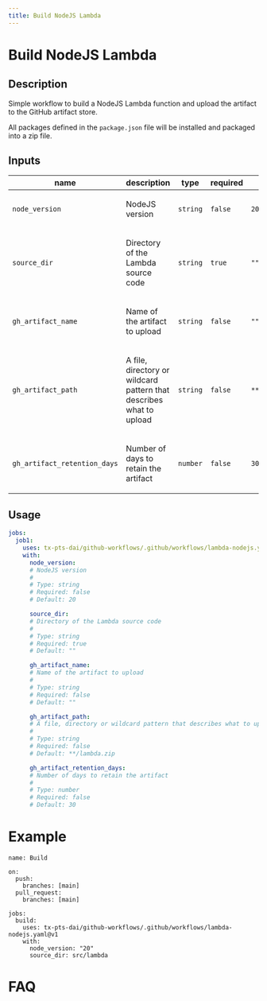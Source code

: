 ```yaml
---
title: Build NodeJS Lambda
---
```


<!-- action-docs-header source=".github/workflows/lambda-nodejs.yaml" -->
# Build NodeJS Lambda
<!-- action-docs-header source=".github/workflows/lambda-nodejs.yaml" -->

## Description

Simple workflow to build a NodeJS Lambda function and upload the artifact to the GitHub artifact store.

All packages defined in the `package.json` file will be installed and packaged into a zip file.

<!-- action-docs-inputs source=".github/workflows/lambda-nodejs.yaml" -->
## Inputs

| name | description | type | required | default |
| --- | --- | --- | --- | --- |
| `node_version` | <p>NodeJS version</p> | `string` | `false` | `20` |
| `source_dir` | <p>Directory of the Lambda source code</p> | `string` | `true` | `""` |
| `gh_artifact_name` | <p>Name of the artifact to upload</p> | `string` | `false` | `""` |
| `gh_artifact_path` | <p>A file, directory or wildcard pattern that describes what to upload</p> | `string` | `false` | `**/lambda.zip` |
| `gh_artifact_retention_days` | <p>Number of days to retain the artifact</p> | `number` | `false` | `30` |
<!-- action-docs-inputs source=".github/workflows/lambda-nodejs.yaml" -->

<!-- action-docs-outputs source=".github/workflows/lambda-nodejs.yaml" -->

<!-- action-docs-outputs source=".github/workflows/lambda-nodejs.yaml" -->

<!-- action-docs-usage source=".github/workflows/lambda-nodejs.yaml" project="tx-pts-dai/github-workflows/.github/workflows/lambda-nodejs.yaml" version="v1" -->
## Usage

```yaml
jobs:
  job1:
    uses: tx-pts-dai/github-workflows/.github/workflows/lambda-nodejs.yaml@v1
    with:
      node_version:
      # NodeJS version
      #
      # Type: string
      # Required: false
      # Default: 20

      source_dir:
      # Directory of the Lambda source code
      #
      # Type: string
      # Required: true
      # Default: ""

      gh_artifact_name:
      # Name of the artifact to upload
      #
      # Type: string
      # Required: false
      # Default: ""

      gh_artifact_path:
      # A file, directory or wildcard pattern that describes what to upload
      #
      # Type: string
      # Required: false
      # Default: **/lambda.zip

      gh_artifact_retention_days:
      # Number of days to retain the artifact
      #
      # Type: number
      # Required: false
      # Default: 30
```
<!-- action-docs-usage source=".github/workflows/lambda-nodejs.yaml" project="tx-pts-dai/github-workflows/.github/workflows/lambda-nodejs.yaml" version="v1" -->

# Example

```
name: Build

on:
  push:
    branches: [main]
  pull_request:
    branches: [main]

jobs:
  build:
    uses: tx-pts-dai/github-workflows/.github/workflows/lambda-nodejs.yaml@v1
    with:
      node_version: "20"
      source_dir: src/lambda
```

# FAQ
